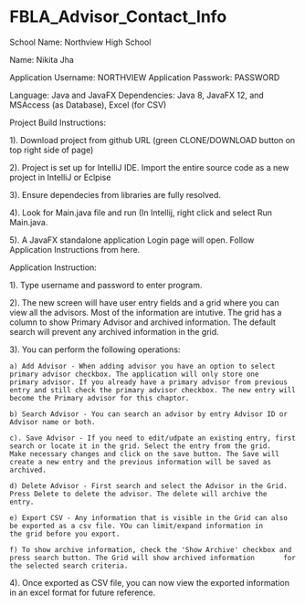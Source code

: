 # FBLA_Advisor_Contact_Info

School Name: Northview High School

Name: Nikita Jha

Application Username: NORTHVIEW
Application Passwork: PASSWORD

Language: Java and JavaFX
Dependencies: Java 8, JavaFX 12, and MSAccess (as Database), Excel (for CSV)

Project Build Instructions: 

1). Download project from github URL (green CLONE/DOWNLOAD button on top right side of page) 

2). Project is set up for IntelliJ IDE. Import the entire source code as a new project in IntelliJ or Eclpise 

3). Ensure dependecies from libraries are fully resolved. 

4). Look for Main.java file and run (In Intellij, right click and select Run Main.java.

5). A JavaFX standalone application Login page will open. Follow Application Instructions from here.


Application Instruction: 

1). Type username and password to enter program.

2). The new screen will have user entry fields and a grid where you can view all the advisors. Most of the information are intutive.
  The grid has a column to show Primary Advisor and archived information. The default search will prevent any archived information in 
  the grid.
  
3). You can perform the following operations:

    a) Add Advisor - When adding advisor you have an option to select primary advisor checkbox. The application will only store one
    primary advisor. If you already have a primary advisor from previous entry and still check the primary advisor checkbox. The new entry will become the Primary advisor for this chaptor.
    
    b) Search Advisor - You can search an advisor by entry Advisor ID or Advisor name or both. 
    
    c). Save Advisor - If you need to edit/udpate an existing entry, first search or locate it in the grid. Select the entry from the grid.
    Make necessary changes and click on the save button. The Save will create a new entry and the previous information will be saved as 
    archived.
    
    d) Delete Advisor - First search and select the Advisor in the Grid. Press Delete to delete the advisor. The delete will archive the     entry.
    
    e) Export CSV - Any information that is visible in the Grid can also be exported as a csv file. YOu can limit/expand information in 
    the grid before you export.
    
    f) To show archive information, check the 'Show Archive' checkbox and press search button. The Grid will show archived information       for 
    the selected search criteria.
    
4). Once exported as CSV file, you can now view the exported information in an excel format for future reference. 

